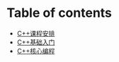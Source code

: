 # Table of contents

* [C++课程安排](docs/c++-ke-cheng-an-pai.md)
* [C++基础入门](docs/c++-ji-chu-ru-men.md)
* [C++核心编程](jiang-yi/c++-he-xin-bian-cheng.md)


